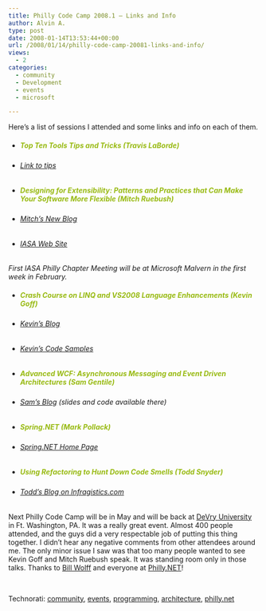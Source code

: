 ```yaml
---
title: Philly Code Camp 2008.1 – Links and Info
author: Alvin A.
type: post
date: 2008-01-14T13:53:44+00:00
url: /2008/01/14/philly-code-camp-20081-links-and-info/
views:
  - 2
categories:
  - community
  - Development
  - events
  - microsoft

---
```

Here&#8217;s a list of sessions I attended and some links and info on each of them.

  * ##### <font color="#98ba12">Top Ten Tools Tips and Tricks (Travis LaBorde)</font>

  * ###### <u>Link to tips</u>

  * ##### <font color="#98ba12">Designing for Extensibility: Patterns and Practices that Can Make Your Software More Flexible (Mitch Ruebush)</font>

  * ###### <a href="http://mitchs-musings.blogspot.com/" target="_blank">Mitch&#8217;s New Blog</a>

  * ###### <a href="http://www.iasahome.org/web/home/home" target="_blank">IASA Web Site</a>

_First IASA Philly Chapter Meeting will be at Microsoft Malvern in the first week in February._

  * ##### <font color="#98ba12">Crash Course on LINQ and VS2008 Language Enhancements (Kevin Goff)</font>

  * ###### <a href="http://thebakersdozen.net/" target="_blank">Kevin&#8217;s Blog</a>

  * ###### <a href="http://www.commongroundsolutions.net/crashcourseonlinq.zip" target="_blank">Kevin&#8217;s Code Samples</a>

  * ##### <font color="#98ba12">Advanced WCF: Asynchronous Messaging and Event Driven Architectures (Sam Gentile)</font>

  * ###### <a href="http://samgentile.com/blogs/samgentile/" target="_blank">Sam&#8217;s Blog</a> (slides and code available there)

  * ##### <font color="#98ba12">Spring.NET (Mark Pollack)</font>

  * ###### <u>Spring.NET Home Page</u>

  * ##### <font color="#98ba12">Using Refactoring to Hunt Down Code Smells (Todd Snyder)</font>

  * ###### <u>Todd&#8217;s Blog on Infragistics.com</u>

Next Philly Code Camp will be in May and will be back at <a href="http://www.devry.edu/locations/campuses/loc_ftwashingtoncampus.jsp" target="_blank">DeVry University</a> in Ft. Washington, PA. It was a really great event. Almost 400 people attended, and the guys did a very respectable job of putting this thing together. I didn&#8217;t hear any negative comments from other attendees around me. The only minor issue I saw was that too many people wanted to see Kevin Goff and Mitch Ruebush speak. It was standing room only in those talks. Thanks to <a href="http://www.businessagility.net/" target="_blank">Bill Wolff</a> and everyone at <a href="http://www.phillydotnet.org/" target="_blank">Philly.NET</a>!

&nbsp;

<div class="wlWriterSmartContent" id="scid:C16BAC14-9A3D-4c50-9394-FBFEF7A93539:5f6fda36-b98a-408d-8ebd-80a965a6cbd3" style="padding-right: 0px; display: inline; padding-left: 0px; padding-bottom: 0px; margin: 0px; padding-top: 0px">
  <!--dotnetkickit-->
</div>

<div class="wlWriterSmartContent" id="scid:d7bf807d-7bb0-458a-811f-90c51817d5c2:0277d90a-e2e7-4c6c-82c1-e836350f077b" style="padding-right: 0px; display: inline; padding-left: 0px; padding-bottom: 0px; margin: 0px; padding-top: 0px">
  <p>
    <span class="TagSite">Technorati:</span> <a href="http://technorati.com/tag/community" rel="tag" class="tag">community</a>, <a href="http://technorati.com/tag/events" rel="tag" class="tag">events</a>, <a href="http://technorati.com/tag/programming" rel="tag" class="tag">programming</a>, <a href="http://technorati.com/tag/architecture" rel="tag" class="tag">architecture</a>, <a href="http://technorati.com/tag/philly.net" rel="tag" class="tag">philly.net</a><br /><!-- StartInsertedTags: community, events, programming, architecture, philly.net :EndInsertedTags -->
  </p>
</div>